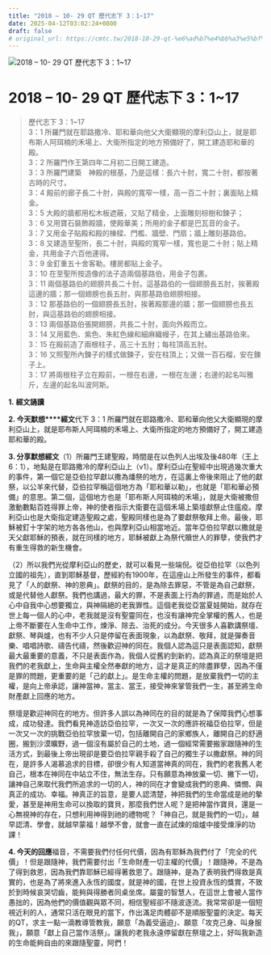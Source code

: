 ```yaml
---
title: "2018 – 10- 29 QT 歷代志下 3：1~17"
date: 2025-04-12T03:02:24+0800
draft: false
# original_url: https://cmtc.tw/2018-10-29-qt-%e6%ad%b7%e4%bb%a3%e5%bf%97%e4%b8%8b-3%ef%bc%9a117
---
```


![2018 – 10- 29 QT 歷代志下 3：1~17](/images/qt.jpg   "2018 – 10- 29 QT 歷代志下 3：1~17")

# 2018 – 10- 29 QT 歷代志下 3：1~17

> 歷代志下 3：1~17  
> 3：1 所羅門就在耶路撒冷、耶和華向他父大衛顯現的摩利亞山上，就是耶布斯人阿珥楠的禾場上、大衛所指定的地方預備好了，開工建造耶和華的殿。  
> 3：2 所羅門作王第四年二月初二日開工建造。  
> 3：3 所羅門建築　神殿的根基，乃是這樣：長六十肘，寬二十肘，都按著古時的尺寸。  
> 3：4 殿前的廊子長二十肘，與殿的寬窄一樣，高一百二十肘；裏面貼上精金。  
> 3：5 大殿的牆都用松木板遮蔽，又貼了精金，上面雕刻棕樹和鍊子；  
> 3：6 又用寶石裝飾殿牆，使殿華美；所用的金子都是巴瓦音的金子。  
> 3：7 又用金子貼殿和殿的棟樑、門檻、牆壁、門扇；牆上雕刻基路伯。  
> 3：8 又建造至聖所，長二十肘，與殿的寬窄一樣，寬也是二十肘；貼上精金，共用金子六百他連得。  
> 3：9 金釘重五十舍客勒。樓房都貼上金子。  
> 3：10 在至聖所按造像的法子造兩個基路伯，用金子包裹。  
> 3：11 兩個基路伯的翅膀共長二十肘。這基路伯的一個翅膀長五肘，挨著殿這邊的牆；那一個翅膀也長五肘，與那基路伯翅膀相接。  
> 3：12 那基路伯的一個翅膀長五肘，挨著殿那邊的牆；那一個翅膀也長五肘，與這基路伯的翅膀相接。  
> 3：13 兩個基路伯張開翅膀，共長二十肘，面向外殿而立。  
> 3：14 又用藍色、紫色、朱紅色線和細麻織幔子，在其上繡出基路伯來。  
> 3：15 在殿前造了兩根柱子，高三十五肘；每柱頂高五肘。  
> 3：16 又照聖所內鍊子的樣式做鍊子，安在柱頂上；又做一百石榴，安在鍊子上。  
> 3：17 將兩根柱子立在殿前，一根在右邊，一根在左邊；右邊的起名叫雅斤，左邊的起名叫波阿斯。

**1.** **經文誦讀**

**2. 今天默想****經文**代下 3：1 所羅門就在耶路撒冷、耶和華向他父大衛顯現的摩利亞山上，就是耶布斯人阿珥楠的禾場上、大衛所指定的地方預備好了，開工建造耶和華的殿。

**3. 分享默想經文**（1）所羅門王建聖殿，時間是在以色列人出埃及後480年（王上6：1），地點是在耶路撒冷的摩利亞山上（v1）。摩利亞山在聖經中出現過幾次重大的事件，第一個它是亞伯拉罕獻以撒為燔祭的地方，在這裏上帝後來阻止了他的獻祭，以公羊來代替，亞伯拉罕稱這個地方為「耶和華以勒」，也就是「耶和華必預備」的意思。第二個，這個地方也是「耶布斯人阿珥楠的禾場」，就是大衛被撒但激動數點百姓得罪上帝，神的使者指示大衛要在這個禾場上築壇獻祭止住瘟疫。摩利亞山也是大衛指定建造聖殿之處，聖殿同樣也是為了要獻祭敬拜上帝。最後，耶穌被釘十字架的地方各各他山，也與摩利亞山相當地近。當年亞伯拉罕獻以撒就是天父獻耶穌的預表，就在同樣的地方，耶穌被獻上為祭代贖世人的罪孽，使我們才有重生得救的新生機會。

（2）所以我們光從摩利亞山的歷史，就可以看見一些端倪。從亞伯拉罕（以色列立國的祖先），直到耶穌基督，歷經約有1900年，在這座山上所發生的事件，都看見了「人的獻祭、神的恩典」。獻祭的目的，是為除去罪惡，不管是為自己獻祭，或是代替他人獻祭。我們也講過，最大的罪，不是表面上行為的罪過，而是始於人心中自我中心想要獨立，與神隔絕的老我罪性。這個老我從亞當夏娃開始，就存在世上每一個人的心中，老我就是沒有聖靈同在，也沒有讓神完全掌權的舊人，也是上帝不斷要在人生命中工作，煉淨、除去、治死的成分。今天很多人喜歡講祭壇、獻祭、琴與爐，也有不少人只是停留在表面現象，以為獻祭、敬拜，就是彈奏音樂、唱唱詩歌、禱告代禱，然後歡迎神的同在。我個人認為這只是表面認知，獻祭最大最重要的意義，不只是表面作為，我個人從舊約到新約，認為真正的祭壇是把我們的老我獻上，生命與主權全然奉獻的地方，這才是真正的除盡罪孽，因為不僅是罪的問題，更重要的是「己的獻上」。是生命主權的問題，是放棄我們一切的主權，是向上帝承認，讓神當神，當主、當王，接受神來掌管我們一生，甚至將生命財產獻上回應的地方。

祭壇是歡迎神同在的地方。但許多人誤以為神同在的目的就是為了保障我們心想事成，成功發達。我們看見神造訪亞伯拉罕，一次又一次的應許祝福亞伯拉罕，但是一次又一次的挑戰亞伯拉罕放棄一切，包括離開自己的家鄉族人，離開自己的舒適圈，搬到沙漠曠野，過一個沒有屬於自己的土地，過一個經常需要搬家跟隨神的生活方式，到最後上帝出現卻是要亞伯拉罕親手殺了自己的獨生子以撒獻祭。神的同在，是許多人渴慕追求的目標，卻很少有人知道當神真的同在，我們的老我舊人老自己，根本在神同在中站立不住，無法生存。只有願意為神放棄一切、撇下一切，讓神自己來取代我們所追求的一切的人，神的同在才會變成我們的恩典、憐憫、與真正的成功、幸福。神真正的旨意，是要人認清楚，神把我們的生命當成是祂的摰愛，甚至是神用生命可以換取的寶貝，那麼我們世人呢？是把神當作寶貝，還是一心無視神的存在，只想利用神得到祂的禮物呢？「神自己，就是我們的一切」，越早認清、學會，就越早蒙福！越學不會，就會一直在試煉的熔爐中接受煉淨的功課！

**4. 今天的回應**福音，不需要我們付任何代價，因為有耶穌為我們付了「完全的代價」！但是跟隨神，我們需要付出「生命財產一切主權的代價」！跟隨神，不是為了得到救恩，因為我們靠耶穌已經得著救恩了。跟隨神，是為了表明我們得救是真實的，也是為了將來進入永恆的國度，就是神的國，在世上投資永恆的獎賞，不致於到時候哀哭切齒，能夠與得勝者同桌坐席。屬靈的智慧人，在這世上會被人當作愚拙的，因為他們的價值觀與眾不同，相信聖經卻不隨波逐流。我常常卻是一個短視近利的人，通常只活在眼見的當下，作出滿足肉體卻不是順服聖靈的決定。每天的QT，求主一點一滴教導管教我，願意「為義受逼迫」、願意「攻克己身、叫身服我」，願意「獻上自己當作活祭」。讓我的老我永遠停留獻在祭壇之上，好叫我新造的生命能夠自由的來跟隨聖靈，阿們！